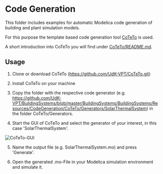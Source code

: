Code Generation
===============

This folder includes examples for automatic Modelica code generation of building and plant simulation models.

For this purpose the template based code generation tool [CoTeTo](https://github.com/UdK-VPT/CoTeTo.git) is used.

A short introduction into CoTeTo you will find under [CoTeTo/README.md](https://github.com/UdK-VPT/BuildingSystems/blob/master/README.md).

## Usage
1. Clone or download CoTeTo (https://github.com/UdK-VPT/CoTeTo.git)

2. Install CoTeTo on your machine

3. Copy the folder with the respective code generator (e.g. https://github.com/UdK-VPT/BuildingSystems/blob/master/BuildingSystems/BuildingSystems/Resources/CodeGeneration/CoTeTo/Generators/SolarThermalSystem) in the folder CoTeTo/Generators.

4. Start the GUI of CoTeTo and select the generator of your interest, in this case 'SolarThermalSystem'.

![CoTeTo-GUI](https://github.com/UdK-VPT/BuildingSystems/blob/master/Resources/CodeGeneration/Images/CoTeTo.png)

5. Name the output file (e.g. SolarThermalSystem.mo) and press 'Generate'.

6. Open the generated .mo-File in your Modelica simulation environment and simulate it.
